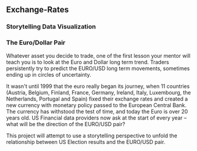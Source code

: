 ## Exchange-Rates
### Storytelling Data Visualization  
### The Euro/Dollar Pair
Whatever asset you decide to trade, one of the first lesson your mentor will teach you is to look
at the Euro and Dollar long term trend. Traders persistently try to predict the EURO/USD long
term movements, sometimes ending up in circles of uncertainty.

It wasn't until 1999 that the euro really began its journey, when 11 countries (Austria, Belgium,
Finland, France, Germany, Ireland, Italy, Luxembourg, the Netherlands, Portugal and Spain)
fixed their exchange rates and created a new currency with monetary policy passed to the European Central Bank. The currency has withstood the test of time, and today the Euro is over
20 years old. US Financial data providers now ask at the start of every year – what will be the
direction of the EURO/USD pair?

This project will attempt to use a storytelling perspective to unfold the relationship between US
Election results and the EURO/USD pair.
